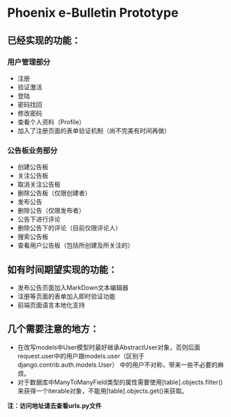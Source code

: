 # Phoenix e-Bulletin Prototype

## 已经实现的功能：
### 用户管理部分
* 注册
* 验证激活
* 登陆
* 密码找回
* 修改密码
* 查看个人资料（Profile）
* 加入了注册页面的表单验证机制（尚不完美有时间再做）
### 公告板业务部分
* 创建公告板
* 关注公告板
* 取消关注公告板
* 删除公告板（仅限创建者）
* 发布公告
* 删除公告（仅限发布者）
* 公告下进行评论
* 删除公告下的评论（目前仅限评论人）
* 搜索公告板
* 查看用户公告板（包括所创建及所关注的）
## 如有时间期望实现的功能：
* 发布公告页面加入MarkDown文本编辑器
* 注册等页面的表单加入即时验证功能
* 前端页面语言本地化支持
## 几个需要注意的地方：
* 在改写models中User模型时最好继承AbstractUser对象，否则后面request.user中的用户跟models.user（区别于django.contrib.auth.models.User）
中的用户不对称，带来一些不必要的麻烦。
* 对于数据库中ManyToManyField类型的属性需要使用[table].objects.filter()来获得一个iterable对象，不能用[table].objects.get()来获取。

__注：访问地址请去查看urls.py文件__